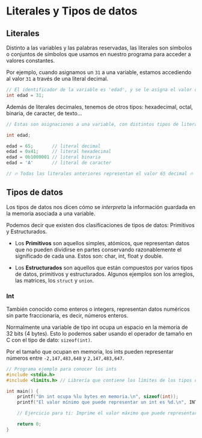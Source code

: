 # Literales y Tipos de datos

## Literales
Distinto a las variables y las palabras reservadas, las literales son símbolos o conjuntos de símbolos que usamos en nuestro programa para acceder a valores constantes.

Por ejemplo, cuando asignamos un `31` a una variable, estamos accediendo al valor `31` a través de una literal decimal.

```c
// El identificador de la variable es 'edad', y se le asigna el valor de la literal decimal 31.
int edad = 31;
```

Además de literales decimales, tenemos de otros tipos: hexadecimal, octal, binaria, de caracter, de texto...

```c
// Estas son asignaciones a una variable, con distintos tipos de literales.

int edad;

edad = 65;       // literal decimal
edad = 0x41;     // literal hexadecimal
edad = 0b1000001 // literal binaria
edad = 'A'       // literal de caracter

// 🔥 Todas las literales anteriores representan el valor 65 decimal 🔥
```

## Tipos de datos
Los tipos de datos nos dicen cómo se _interpreta_ la información guardada en la memoria asociada a una variable.

Podemos decir que existen dos clasificaciones de tipos de datos: Primitivos y Estructurados.

- Los **Primitivos** son aquellos simples, atómicos, que representan datos que no pueden dividirse en partes conservando razonablemente el significado de cada una. Estos son: char, int, float y double.

- Los **Estructurados** son aquellos que están compuestos por varios tipos de datos, primitivos y estructurados. Algunos ejemplos son los arreglos, las matrices, los `struct` y `union`.

### Int
También conocido como enteros o integers, representan datos numéricos sin parte fraccionaria, es decir, números enteros.

Normalmente una variable de tipo int ocupa un espacio en la memoria de 32 bits (4 bytes). Esto lo podemos saber usando el operador de tamaño en C con el tipo de dato: `sizeof(int)`.

Por el tamaño que ocupan en memoria, los ints pueden representar números entre `-2,147,483,648` y `2,147,483,647`.

```c
// Programa ejemplo para conocer los ints
#include <stdio.h>
#include <limits.h> // Librería que contiene los límites de los tipos de datos

int main() {
    printf("Un int ocupa %lu bytes en memoria.\n", sizeof(int));
    printf("El valor mínimo que puede representar un int es %d.\n", INT_MIN);

    // Ejercicio para ti: Imprime el valor máximo que puede representar un int. En lugar de escribir directamente el valor, usa la constante disponible en la librería limits.h

    return 0;
}

```

